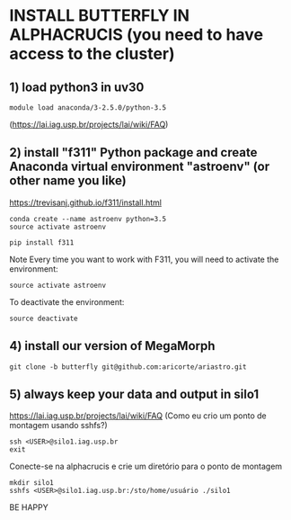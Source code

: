 # INSTALL BUTTERFLY IN ALPHACRUCIS (you need to have access to the cluster)

## 1) load python3 in uv30
```
module load anaconda/3-2.5.0/python-3.5 
```
(https://lai.iag.usp.br/projects/lai/wiki/FAQ)


## 2) install "f311" Python package and create Anaconda virtual environment "astroenv" (or other name you like)

https://trevisanj.github.io/f311/install.html

```
conda create --name astroenv python=3.5
source activate astroenv
```
```
pip install f311
```

Note Every time you want to work with F311, you will need to activate the environment:

```
source activate astroenv
```

To deactivate the environment:

```
source deactivate
```

## 4) install our version of MegaMorph

```
git clone -b butterfly git@github.com:aricorte/ariastro.git
```

## 5) always keep your data and output in silo1

https://lai.iag.usp.br/projects/lai/wiki/FAQ (Como eu crio um ponto de montagem usando sshfs?)

```
ssh <USER>@silo1.iag.usp.br
exit
```

Conecte-se na alphacrucis e crie um diretório para o ponto de montagem
```
mkdir silo1
sshfs <USER>@silo1.iag.usp.br:/sto/home/usuário ./silo1
```

BE HAPPY
